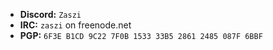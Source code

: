- **Discord:** `Zaszi`
- **IRC:** `zaszi` on freenode.net
- **PGP:** `6F3E B1CD 9C22 7F0B 1533 33B5 2861 2485 087F 6BBF`
